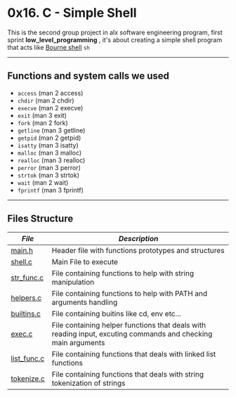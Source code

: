 # 0x16. C - Simple Shell
This is the second group project in alx software engineering program, first sprint **low_level_programming** , it's about creating a simple shell program that acts like [Bourne shell](https://en.wikipedia.org/wiki/Unix_shell) `sh`
___
## Functions and system calls we used
* `access` (man 2 access)
* `chdir` (man 2 chdir)
* `execve` (man 2 execve)
* `exit` (man 3 exit)
* `fork` (man 2 fork)
* `getline` (man 3 getline)
* `getpid` (man 2 getpid)
* `isatty` (man 3 isatty)
* `malloc` (man 3 malloc)
* `realloc` (man 3 realloc)
* `perror` (man 3 perror)
* `strtok` (man 3 strtok)
* `wait` (man 2 wait)
* `fprintf` (man 3 fprintf)
___
## Files Structure

|  ***File***  | ***Description***     |
|-------------|------------------------|
| [main.h](./main.h) | Header file with functions prototypes and structures |
| [shell.c](./shell.c) | Main File to execute |
| [str_func.c](./str_func.c) | File containing functions to help with string manipulation |
| [helpers.c](./helpers.c) | File containing functions to help with PATH and arguments handling |
| [builtins.c](./builtins.c) | File containing buitins like cd, env etc... |
| [exec.c](./exec.c) | File containing helper functions that deals with reading input, excuting commands and checking main arguments |
| [list_func.c](./list_funct.c) | File containing functions that deals with linked list functions |
| [tokenize.c](./tokenize.c) | File containing functions that deals with string tokenization of strings |


